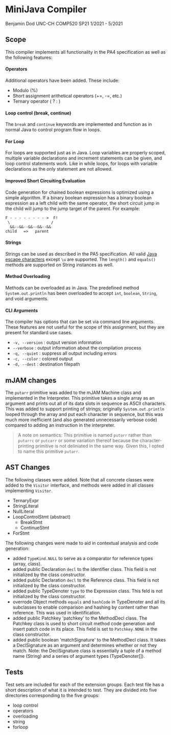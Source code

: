 # MiniJava Compiler
Benjamin Dod 
UNC-CH COMP520 SP21
1/2021 - 5/2021


## Scope

This compiler implements all functionality in the PA4 specification as well as the following features:

#### Operators

Additional operators have been added. These include:

 - Modulo (%)
 - Short assignment arithetical operators (+=, -=, etc.)
 - Ternary operator ( ? : )


#### Loop control (break, continue)

The `break` and `continue` keywords are implemented and function as in normal Java to control program flow in loops. 

#### For Loop

For loops are supported just as in Java. Loop variables are properly scoped, multiple variable declarations and increment statements can be given, and loop control statements work. Like in while loops, for loops with variable declarations as the only statement are not allowed.

#### Improved Short Circuiting Evaluation

Code generation for chained boolean expressions is optimized using a simple algorithm. If a binary boolean expression has a binary boolean expression as a left child with the same operator, the short circuit jump in the child will jump to the jump target of the parent. For example:

```
F - - - - - - - - >  F!
 \                  /
  &&--&&--&&--&&--&&
child   =>   parent
```


#### Strings

Strings can be used as described in the PA5 specification. All valid [Java escape characters](https://docs.oracle.com/javase/tutorial/java/data/characters.html) except `\u` are supported. The `length()` and `equals()` methods are supported on String instances as well.

#### Method Overloading

Methods can be overloaded as in Java. The predefined method `System.out.println` has been overloaded to accept `int`, `boolean`, `String`, and void arguments.

#### CLI Arguments

The compiler has options that can be set via command line arguments. These features are not useful for the scope of this assignment, but they are present for standard use cases.

 - `-v, --version`  : output version information
 - `--verbose`      : output information about the compilation process
 - `-q, --quiet`    : suppress all output including errors
 - `-c, --color`    : colored output
 - `-d, --dest`     : destination filepath


## mJAM changes

The `putarr` primitive was added to the mJAM Machine class and implemented in the Interpreter. This primitive takes a single array as an argument and prints out all of its data slots in sequence as ASCII characters. This was added to support printing of strings; originally `System.out.println` looped through the array and put each character in sequence, but this was much more inefficient (and also generated unnecessarily verbose code) compared to adding an instruction in the interpreter. 

> A note on semantics: This primitive is named `putarr` rather than `putarrc` or `putcarr` or some variation thereof because the character-printing primitive is not deliniated in the same way. Given this, I opted to name this primitive `putarr`. 

## AST Changes

The following classes were added. Note that all concrete classes were added to the `Visitor` interface, and methods were added in all classes implementing `Visitor`.

  - TernaryExpr
  - StringLiteral
  - NullLiteral
  - LoopControlStmt (abstract)
    - BreakStmt
    - ContinueStmt
  - ForStmt

The following changes were made to aid in contextual analysis and code generation:

 - added `TypeKind.NULL` to serve as a comparator for reference types (array, class).
 - added public Declaration `decl` to the Identifier class. This field is not initialized by the class constructor.
 - added public Declaration `decl` to the Reference class. This field is not initialized by the class constructor.
 - added public TypeDenoter `type` to the Expression class. This feld is not initialized by the class constructor.
 - overrode Object methods `equals` and `hashCode` in TypeDenoter and all its subclasses to enable comparison and hashing by content rather than reference. This was used in identification.
 - added public Patchkey 'patchkey' to the MethodDecl class. The Patchkey class is used to short circuit method code generation and insert patch code in its place. This field is set to `Patchkey.NONE` in the class constructor.
 - added public boolean 'matchSignature' to the MethodDecl class. It takes a DeclSignature as an argument and determines whether or not they match. Note: the DeclSignature class is essentially a tuple of a method name (String) and a series of argument types (TypeDenoter[]).

## Tests

Test sets are included for each of the extension groups. Each test file has a short description of what it is intended to test. They are divided into five directories corresponding to the five groups:
 - loop control
 - operators
 - overloading
 - string
 - forloop